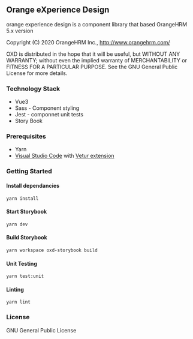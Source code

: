 ## Orange eXperience Design
orange experience design is a component library that based OrangeHRM 5.x version 

 Copyright (C) 2020 OrangeHRM Inc., http://www.orangehrm.com/

OXD is distributed in the hope that it will be useful, but WITHOUT ANY WARRANTY; without even the implied warranty of MERCHANTABILITY or FITNESS FOR A PARTICULAR PURPOSE. See the GNU General Public License for more details.

### Technology Stack 
* Vue3 
* Sass - Component styling  
* Jest - componnet unit tests 
* Story Book 


### Prerequisites

- Yarn
- [Visual Studio Code](https://code.visualstudio.com/) with [Vetur extension](https://github.com/vuejs/vetur)

### Getting Started

#### Install dependancies

```
yarn install
```

#### Start Storybook

```
yarn dev
```

#### Build Storybook

```
yarn workspace oxd-storybook build
```

#### Unit Testing

```
yarn test:unit
```

#### Linting

```
yarn lint
```

### License
GNU General Public License
